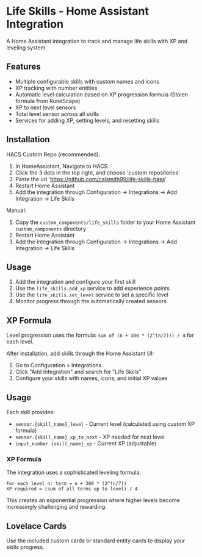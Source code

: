 # Life Skills - Home Assistant Integration

A Home Assistant integration to track and manage life skills with XP and leveling system.

## Features

- Multiple configurable skills with custom names and icons
- XP tracking with number entities
- Automatic level calculation based on XP progression formula (Stolen formula from RuneScape)
- XP to next level sensors
- Total level sensor across all skills
- Services for adding XP, setting levels, and resetting skills

## Installation
HACS Custom Repo (recommended):
1. In HomeAssistant, Navigate to HACS
2. Click the 3 dots in the top right, and choose 'custom repositories'
3. Paste the url 'https://github.com/calsmith99/life-skills-hass'
4. Restart Home Assistant
5. Add the integration through Configuration → Integrations → Add Integration → Life Skills

Manual:
1. Copy the `custom_components/life_skills` folder to your Home Assistant `custom_components` directory
2. Restart Home Assistant
3. Add the integration through Configuration → Integrations → Add Integration → Life Skills

## Usage

1. Add the integration and configure your first skill
2. Use the `life_skills.add_xp` service to add experience points
3. Use the `life_skills.set_level` service to set a specific level
4. Monitor progress through the automatically created sensors

## XP Formula

Level progression uses the formula: `sum of (n + 300 * (2^(n/7))) / 4` for each level.

After installation, add skills through the Home Assistant UI:

1. Go to Configuration > Integrations
2. Click "Add Integration" and search for "Life Skills"
3. Configure your skills with names, icons, and initial XP values

## Usage

Each skill provides:
- `sensor.{skill_name}_level` - Current level (calculated using custom XP formula)
- `sensor.{skill_name}_xp_to_next` - XP needed for next level
- `input_number.{skill_name}_xp` - Current XP (adjustable)

### XP Formula

The integration uses a sophisticated leveling formula:
```
For each level n: term = n + 300 * (2^(n/7))
XP required = (sum of all terms up to level) / 4
```

This creates an exponential progression where higher levels become increasingly challenging and rewarding.

## Lovelace Cards

Use the included custom cards or standard entity cards to display your skills progress.
